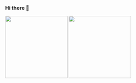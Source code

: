 ### Hi there 👋
<div>
  <img align="center" height="200em" src="https://github-readme-stats.vercel.app/api?username=Parafernalha&show_icons=true&theme=radical&include_all_commits=true&count_private=true"/>
   <img align="center"  height="200em" src="https://github-readme-stats.vercel.app/api/top-langs/?username=Parafernalha&layout=compact&langs_count=16&theme=merko"/>
</div>

<!--
**Parafernalha/Parafernalha** is a ✨ _special_ ✨ repository because its `README.md` (this file) appears on your GitHub profile.

Here are some ideas to get you started:

- 🔭 I’m currently working on ...
- 🌱 I’m currently learning ...
- 👯 I’m looking to collaborate on ...
- 🤔 I’m looking for help with ...
- 💬 Ask me about ...
- 📫 How to reach me: ...
- 😄 Pronouns: ...
- ⚡ Fun fact: ...
-->

